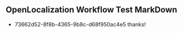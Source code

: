 ## OpenLocalization Workflow Test MarkDown
* 73662d52-8f8b-4365-9b8c-d68f950ac4e5 thanks!

<!--HONumber=Jul16_HO3-->


